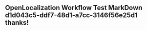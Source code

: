 <properties
ms.topic="hero-topic"
ms.test1="hero-topic"
ms.test2="test"/>

## OpenLocalization Workflow Test MarkDown d1d043c5-ddf7-48d1-a7cc-3146f56e25d1 thanks!
<!--HONumber=Mar16_HO2-->
